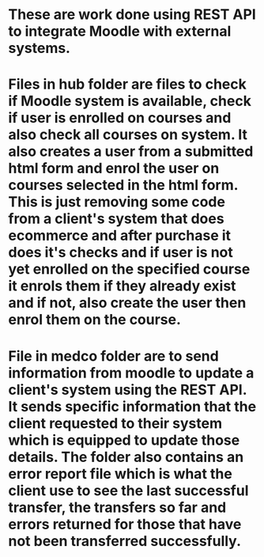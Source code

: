 # These are work done using REST API to integrate Moodle with external systems.
# Files in hub folder are files to check if Moodle system is available, check if user is enrolled on courses and also check all courses on system. It also creates a user from a submitted html form and enrol the user on courses selected in the html form. This is just removing some code from a client's system that does ecommerce and after purchase it does it's checks and if user is not yet enrolled on the specified course it enrols them if they already exist and if not, also create the user then enrol them on the course.
# File in medco folder are to send information from moodle to update a client's system using the REST API. It sends specific information that the client requested to their system which is equipped to update those details. The folder also contains an error report file which is what the client use to see the last successful transfer, the transfers so far and errors returned for those that have not been transferred successfully.
